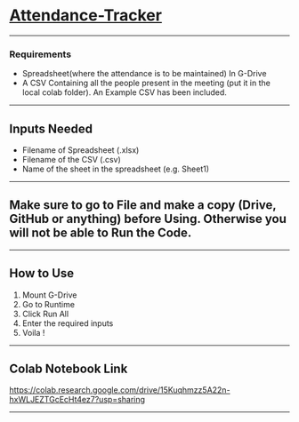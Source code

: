 # [Attendance-Tracker](https://github.com/Sabyasachi-Seal/Attendance-Tracker/)

<hr>

### Requirements
- Spreadsheet(where the attendance is to be maintained) In G-Drive
- A CSV Containing all the people present in the meeting (put it in the local colab folder). An Example CSV has been included.

<hr>

## Inputs Needed
- Filename of Spreadsheet (.xlsx)
- Filename of the CSV (.csv)
- Name of the sheet in the spreadsheet (e.g. Sheet1)

<hr>

## Make sure to go to File and make a copy (Drive, GitHub or anything) before Using. Otherwise you will not be able to Run the Code.

<hr>

## How to Use
1. Mount G-Drive
2. Go to Runtime
3. Click Run All
4. Enter the required inputs
5. Voila !

<hr>

## Colab Notebook Link
https://colab.research.google.com/drive/15Kuqhmzz5A22n-hxWLJEZTGcEcHt4ez7?usp=sharing

<hr>
